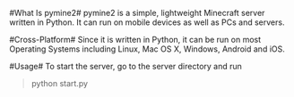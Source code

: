 #What Is pymine2#
pymine2 is a simple, lightweight Minecraft server written in Python.
It can run on mobile devices as well as PCs and servers.

#Cross-Platform#
Since it is written in Python, it can be run on most Operating Systems including
Linux, Mac OS X, Windows, Android and iOS.

#Usage#
To start the server, go to the server directory and run

> python start.py
